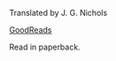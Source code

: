 Translated by J. G. Nichols

[GoodReads](https://www.goodreads.com/book/show/57370753-the-divine-comedy)

Read in paperback.